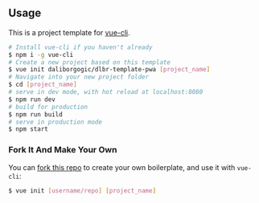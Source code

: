 ## Usage

This is a project template for [vue-cli](https://github.com/vuejs/vue-cli).

``` bash
# Install vue-cli if you haven't already
$ npm i -g vue-cli      
# Create a new project based on this template                        
$ vue init daliborgogic/dlbr-template-pwa [project_name]   
# Navigate into your new project folder  
$ cd [project_name]  
# serve in dev mode, with hot reload at localhost:8080
$ npm run dev
# build for production
$ npm run build
# serve in production mode
$ npm start           
```

### Fork It And Make Your Own

You can [fork this repo](https://help.github.com/articles/fork-a-repo/) to create your own boilerplate, and use it with `vue-cli`:

``` bash
$ vue init [username/repo] [project_name]
```
